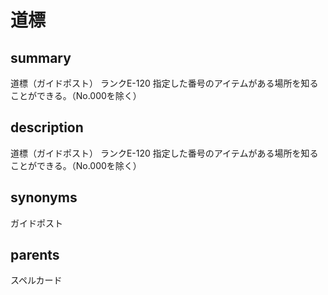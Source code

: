 # 道標

## summary
道標（ガイドポスト）
ランクE-120
指定した番号のアイテムがある場所を知ることができる。（No.000を除く）
## description
道標（ガイドポスト）
ランクE-120
指定した番号のアイテムがある場所を知ることができる。（No.000を除く）
## synonyms
ガイドポスト
## parents
スペルカード
